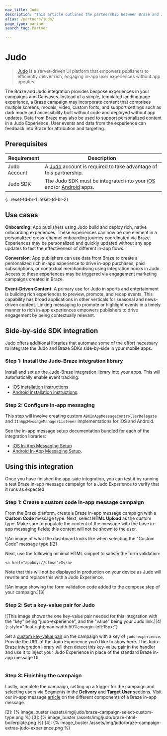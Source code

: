 ```yaml
---
nav_title: Judo
description: "This article outlines the partnership between Braze and Judo, a no-code server-driven UI platform that allows you to add location context and tracking to your iOS and Android apps."
alias: /partners/judo/
page_type: partner
search_tag: Partner

---
```


# Judo

> [Judo](https://judo.app) is a server-driven UI platform that empowers publishers to efficiently deliver rich, engaging in-app user experiences without app updates.

The Braze and Judo integration provides bespoke experiences in your campaigns and Canvases. Instead of a simple, templated landing page experience, a Braze campaign may incorporate content that comprises multiple screens, modals, video, custom fonts, and support settings such as dark mode and accessibility built without code and deployed without app updates. Data from Braze may also be used to support personalized content in a Judo Experience. User events and data from the experience can feedback into Braze for attribution and targeting.

## Prerequisites

| Requirement | Description |
|---|---|
| Judo Account | A [Judo](https://www.judo.app/) account is required to take advantage of this partnership. |
| Judo SDK | The Judo SDK must be integrated into your [iOS](https://github.com/judoapp/judo-ios/) and/or [Android](https://github.com/judoapp/judo-android) apps. |
{: .reset-td-br-1 .reset-td-br-2}

## Use cases

**Onboarding**: App publishers using Judo build and deploy rich, native onboarding experiences. These experiences can now be one element in a personalized cross-channel onboarding journey coordinated via Braze. Experiences may be personalized and quickly updated without any app updates to test the effectiveness of different in-app flows.

**Conversion**: App publishers can use data from Braze to create a personalized rich in-app experience to drive in-app purchases, paid subscriptions, or contextual merchandising using integration hooks in Judo. Access to these experiences may be triggered via engagement marketing campaigns created in Braze.

**Event-Driven Content**: A primary use for Judo in sports and entertainment is building rich experiences to preview, promote, and recap events. This capability has broad applications in other verticals for seasonal and news-driven content. Linking messaging to promote or highlight events in a timely manner to rich in-app experiences empowers publishers to drive engagement by being contextually relevant.

## Side-by-side SDK integration

Judo offers additional libraries that automate some of the effort necessary to integrate the Judo and Braze SDKs side-by-side in your mobile apps. 

### Step 1: Install the Judo-Braze integration library

Install and set up the Judo-Braze integration library into your apps. This will automatically enable event tracking.

- [iOS installation
instructions](https://github.com/judoapp/judo-braze-ios/wiki#installation)
- [Android installation
instructions](https://github.com/judoapp/judo-braze-android/wiki#installation).

### Step 2: Configure in-app messaging

This step will involve creating custom `ABKInAppMessageControllerDelegate` and `IInAppMessageManagerListener` implementations for iOS and Android.

See the in-app message setup documentation bundled for each of the integration libraries:

- [iOS In-App Messaging
Setup](https://github.com/judoapp/judo-braze-ios/wiki#in-app-messaging-setup)
- [Android In-App Messaging
Setup](https://github.com/judoapp/judo-braze-android/wiki#in-app-messaging-setup).

## Using this integration

Once you have finished the app-side integration, you can test it by running a test Braze in-app message campaign for a Judo Experience to verify that it runs as expected.

### Step 1: Create a custom code in-app message campaign

From the Braze platform, create a Braze in-app message campaign with a **Custom Code** message type. Next, select **HTML Upload** as the custom type. Make sure to populate the content of the message with the base in-app messaging fields; this content will not be shown to the user.

![An image of what the dashboard looks like when selecting the "Custom Code" message type.][2]

Next, use the following minimal HTML snippet to satisfy the form validation: 
```
<a href="appboy://close">X</a>
```

Note that this will not be displayed in production on your device as Judo will rewrite and replace this with a Judo Experience.

![An image showing the form validation code added to the compose step of your campaign.][3]

### Step 2: Set a key-value pair for Judo
![This image shows the one key-value pair needed for this integration with the "key" being "judo-experience", and the "value" being your Judo link.][4]{: style="float:right;max-width:50%;margin-left:15px;"}

Set a [custom key-value pair]({{site.baseurl}}/user_guide/personalization_and_dynamic_content/key_value_pairs/) on the campaign with a key of `judo-experience`. Provide the URL of the Judo Experience you'd like to show here. The Judo-Braze integration library will then detect this key-value pair in the handler and use it to inject your Judo Experience in place of the standard Braze in-app message UI.
<br><br>
### Step 3: Finishing the campaign

Lastly, complete the campaign, setting up a trigger for the campaign and selecting users via Segments in the **Delivery** and **Target User** sections. Visit our in-app message [article]({{site.baseurl}}/user_guide/message_building_by_channel/in-app_messages/create/) on the different components of a Braze in-app message.


[2]: {% image_buster /assets/img/judo/braze-campaign-select-custom-type.png %}
[3]: {% image_buster /assets/img/judo/braze-html-boilerplate.png %}
[4]: {% image_buster /assets/img/judo/braze-campaign-extras-judo-experience.png %}
